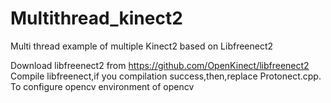 # Multithread_kinect2
Multi thread example of multiple Kinect2 based on Libfreenect2

Download libfreenect2 from https://github.com/OpenKinect/libfreenect2
Compile libfreenect,if you compilation success,then,replace Protonect.cpp.
To configure opencv environment of opencv
